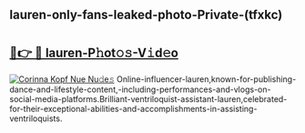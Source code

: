 ## lauren-only-fans​-leaked-photo​-Private-(tfxkc)


# <h2><a href="https://mediaupload.pro?title=lauren&ref=git">🔗👉 🔴 lauren-P𝚑ot𝚘𝚜-V𝚒d𝚎o</a></h2>

[![Corinna Kopf Nue Nu𝚍e𝚜](https://i.imgur.com/0qMVB7G.gif)](https://mediaupload.pro?title=lauren&ref=git)
Online-influencer-lauren,known-for-publishing-dance-and-lifestyle-content,-including-performances-and-vlogs-on-social-media-platforms.Brilliant-ventriloquist-assistant-lauren,celebrated-for-their-exceptional-abilities-and-accomplishments-in-assisting-ventriloquists.  
